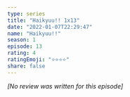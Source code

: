 ```yaml
---
type: series
title: "Haikyuu!! 1x13"
date: "2022-01-07T22:29:47"
name: "Haikyuu!!"
season: 1
episode: 13
rating: 4
ratingEmoji: "⭐️⭐️⭐️⭐️"
share: false
---
```


_[No review was written for this episode]_
